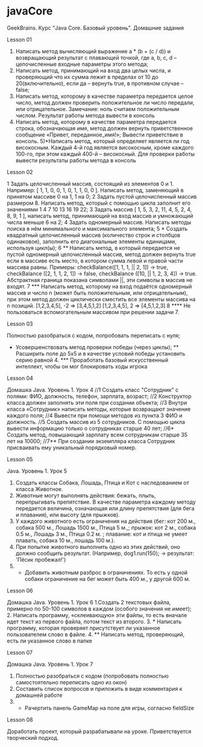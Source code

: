# javaCore
GeekBrains. Курс "Java Core. Базовый уровень". Домашние задания

Lesson 01

1) Написать метод вычисляющий выражение a * (b + (c / d)) и возвращающий результат с плавающей точкой, где a, b, c, d – целочисленные входные параметры этого метода;
2) Написать метод, принимающий на вход два целых числа, и проверяющий что их сумма лежит в пределах от 10 до 20(включительно), если да – вернуть true, в противном случае – false;
3) Написать метод, которому в качестве параметра передается целое число, метод должен проверить положительное ли число передали, или отрицательное. Замечание: ноль считаем положительным числом. Результат работы метода вывести в консоль
4) Написать метод, которому в качестве параметра передается строка, обозначающая имя, метод должен вернуть приветственное сообщение «Привет, переданное_имя!»; Вывести приветствие в консоль.
5)*Написать метод, который определяет является ли год високосным. Каждый 4-й год является високосным, кроме каждого 100-го, при этом каждый 400-й – високосный. Для проверки работы вывести результаты работы метода в консоль

Lesson 02

1 Задать целочисленный массив, состоящий из элементов 0 и 1. Например: [ 1, 1, 0, 0, 1, 0, 1, 1, 0, 0 ]. Написать метод, заменяющий в  принятом массиве 0 на 1, 1 на 0;
2 Задать пустой целочисленный массив размером 8. Написать метод, который c помощью цикла заполнит его значениями 1 4 7 10 13 16 19 22;
3 Задать массив [ 1, 5, 3, 2, 11, 4, 5, 2, 4, 8, 9, 1 ], написать метод, принимающий на вход массив и умножающий числа меньше 6 на 2;
4 Задать одномерный массив. Написать методы поиска в нём минимального и максимального элемента;
5 * Создать квадратный целочисленный массив (количество строк и столбцов одинаковое), заполнить его диагональные элементы единицами, используя цикл(ы);
6 ** Написать метод, в который передается не пустой одномерный целочисленный массив, метод должен вернуть true если в массиве есть место, в котором сумма левой и правой части массива равны. Примеры:
checkBalance([1, 1, 1, || 2, 1]) → true,
checkBalance ([2, 1, 1, 2, 1]) → false,
checkBalance ([10, || 1, 2, 3, 4]) → true.
Абстрактная граница показана символами ||, эти символы в массив не входят.
7 *** Написать метод, которому на вход подаётся одномерный массив и число n (может быть положительным, или отрицательным), при этом метод должен циклически сместить все элементы массива на n позиций.
[1,2,3,4,5], -2 => [3,4,5,1,2]
[1,2,3,4,5], 2 => [4,5,1,2,3]
8 **** Не пользоваться вспомогательным массивом при решении задачи 7.

Lesson 03

Полностью разобраться с кодом, попробовать переписать с нуля;
* Усовершенствовать метод проверки победы (через циклы);
** Расширить поле до 5х5 и в качестве условий победы установить серию равной 4.
*** Проработать базовый искусственный интеллект, чтобы он мог блокировать ходы игрока

Lesson 04

Домашка Java. Уровень 1. Урок 4
//1 Создать класс "Сотрудник" с полями: ФИО, должность, телефон, зарплата, возраст;
//2 Конструктор класса должен заполнять эти поля при создании объекта;
//3 Внутри класса «Сотрудник» написать методы, которые возвращают значение каждого поля;
//4 Вывести при помощи методов из пункта 3 ФИО и должность.
//5 Создать массив из 5 сотрудников. С помощью цикла вывести информацию только о сотрудниках старше 40 лет;
//6* Создать метод, повышающий зарплату всем сотрудникам старше 35 лет на 10000;
//7** При создании экземпляра класса Сотрудник присваивать ему уникальный порядковый номер.

Lesson 05

Java. Уровень 1. Урок 5
1. Создать классы Собака, Лошадь, Птица и Кот с наследованием от класса Животное.
2. Животные могут выполнять действия: бежать, плыть, перепрыгивать препятствие.
В качестве параметра каждому методу передается величина, означающая или длину препятствия (для бега и плавания), или высоту (для прыжков).
3. У каждого животного есть ограничения на действия (бег: кот 200 м., собака 500 м., Лошадь 1500 м., Птица 5 м.,; прыжок: кот 2 м., собака 0.5 м., Лошадь 3 м., Птица 0.2 м. ; плавание: кот и птица не умеет плавать, собака 10 м., лошадь 100 м.).
4. При попытке животного выполнить одно из этих действий, оно должно сообщить результат. (Например, dog1.run(150); -> результат: 'Пёсик пробежал!')
5. * Добавить животным разброс в ограничениях. То есть у одной собаки ограничение на бег может быть 400 м., у другой 600 м.

Lesson 06

Домашка Java. Уровень 1. Урок 6
1.Создать 2 текстовых файла, примерно по 50-100 символов в каждом (особого значения не имеет);
2. Написать программу, «склеивающую» эти файлы, то есть вначале идет текст из первого файла, потом текст из второго.
3. * Написать программу, которая проверяет присутствует ли указанное пользователем слово в файле.
4. ** Написать метод, проверяющий, есть ли указанное слово в папке

Lesson 07

Домашка Java. Уровень 1. Урок 7
1. Полностью разобраться с кодом
(попробовать полностью самостоятельно переписать одно из окон)
2. Составить список вопросов и приложить в виде комментария к домашней работе
3. * Рачертить панель GameMap на поле для игры, согласно fieldSize

Lesson 08

Доработать проект, который разрабатывали на уроке. Приветствуется творческий подход.
